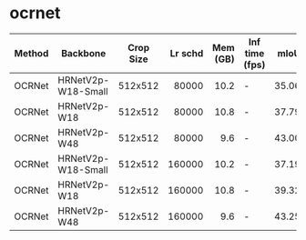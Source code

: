 # ocrnet
| Method |      Backbone      | Crop Size | Lr schd | Mem (GB) | Inf time (fps) | mIoU  | mIoU(ms+flip) |                                                                                                                                                                                     download                                                                                                                                                                                     |
|--------|--------------------|-----------|--------:|---------:|----------------|------:|--------------:|----------------------------------------------------------------------------------------------------------------------------------------------------------------------------------------------------------------------------------------------------------------------------------------------------------------------------------------------------------------------------------|
| OCRNet | HRNetV2p-W18-Small | 512x512   |   80000 |     10.2 | -              | 35.06 |         35.80 | [model](https://open-mmlab.s3.ap-northeast-2.amazonaws.com/mmsegmentation/models/ocrnet/ocrnet_hr18s_512x512_80k_ade20k/ocrnet_hr18s_512x512_80k_ade20k_20200615_055600-e80b62af.pth) &#124; [log](https://open-mmlab.s3.ap-northeast-2.amazonaws.com/mmsegmentation/models/ocrnet/ocrnet_hr18s_512x512_80k_ade20k/ocrnet_hr18s_512x512_80k_ade20k_20200615_055600.log.json)     |
| OCRNet | HRNetV2p-W18       | 512x512   |   80000 |     10.8 | -              | 37.79 |         39.16 | [model](https://open-mmlab.s3.ap-northeast-2.amazonaws.com/mmsegmentation/models/ocrnet/ocrnet_hr18_512x512_80k_ade20k/ocrnet_hr18_512x512_80k_ade20k_20200615_053157-d173d83b.pth) &#124; [log](https://open-mmlab.s3.ap-northeast-2.amazonaws.com/mmsegmentation/models/ocrnet/ocrnet_hr18_512x512_80k_ade20k/ocrnet_hr18_512x512_80k_ade20k_20200615_053157.log.json)         |
| OCRNet | HRNetV2p-W48       | 512x512   |   80000 |      9.6 | -              | 43.00 |         44.30 | [model](https://open-mmlab.s3.ap-northeast-2.amazonaws.com/mmsegmentation/models/ocrnet/ocrnet_hr48_512x512_80k_ade20k/ocrnet_hr48_512x512_80k_ade20k_20200615_021518-d168c2d1.pth) &#124; [log](https://open-mmlab.s3.ap-northeast-2.amazonaws.com/mmsegmentation/models/ocrnet/ocrnet_hr48_512x512_80k_ade20k/ocrnet_hr48_512x512_80k_ade20k_20200615_021518.log.json)         |
| OCRNet | HRNetV2p-W18-Small | 512x512   |  160000 |     10.2 | -              | 37.19 |         38.40 | [model](https://open-mmlab.s3.ap-northeast-2.amazonaws.com/mmsegmentation/models/ocrnet/ocrnet_hr18s_512x512_160k_ade20k/ocrnet_hr18s_512x512_160k_ade20k_20200615_184505-8e913058.pth) &#124; [log](https://open-mmlab.s3.ap-northeast-2.amazonaws.com/mmsegmentation/models/ocrnet/ocrnet_hr18s_512x512_160k_ade20k/ocrnet_hr18s_512x512_160k_ade20k_20200615_184505.log.json) |
| OCRNet | HRNetV2p-W18       | 512x512   |  160000 |     10.8 | -              | 39.32 |         40.80 | [model](https://open-mmlab.s3.ap-northeast-2.amazonaws.com/mmsegmentation/models/ocrnet/ocrnet_hr18_512x512_160k_ade20k/ocrnet_hr18_512x512_160k_ade20k_20200615_200940-d8fcd9d1.pth) &#124; [log](https://open-mmlab.s3.ap-northeast-2.amazonaws.com/mmsegmentation/models/ocrnet/ocrnet_hr18_512x512_160k_ade20k/ocrnet_hr18_512x512_160k_ade20k_20200615_200940.log.json)     |
| OCRNet | HRNetV2p-W48       | 512x512   |  160000 |      9.6 | -              | 43.25 |         44.88 | [model](https://open-mmlab.s3.ap-northeast-2.amazonaws.com/mmsegmentation/models/ocrnet/ocrnet_hr48_512x512_160k_ade20k/ocrnet_hr48_512x512_160k_ade20k_20200615_184705-a073726d.pth) &#124; [log](https://open-mmlab.s3.ap-northeast-2.amazonaws.com/mmsegmentation/models/ocrnet/ocrnet_hr48_512x512_160k_ade20k/ocrnet_hr48_512x512_160k_ade20k_20200615_184705.log.json)     |
